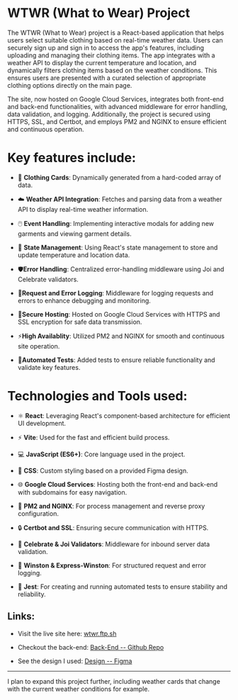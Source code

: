 # WTWR (What to Wear) Project

The WTWR (What to Wear) project is a React-based application that helps users select suitable clothing based on real-time weather data. Users can securely sign up and sign in to access the app's features, including uploading and managing their clothing items. The app integrates with a weather API to display the current temperature and location, and dynamically filters clothing items based on the weather conditions. This ensures users are presented with a curated selection of appropriate clothing options directly on the main page.

The site, now hosted on Google Cloud Services, integrates both front-end and back-end functionalities, with advanced middleware for error handling, data validation, and logging. Additionally, the project is secured using HTTPS, SSL, and Certbot, and employs PM2 and NGINX to ensure efficient and continuous operation.

# Key features include:

- 👕 **Clothing Cards**: Dynamically generated from a hard-coded array of data.

- ☁️ **Weather API Integration**: Fetches and parsing data from a weather API to display real-time weather information.

- 🖱️ **Event Handling**: Implementing interactive modals for adding new garments and viewing garment details.

- 🔄 **State Management**: Using React's state management to store and update temperature and location data.

- 🛡️**Error Handling**: Centralized error-handling middleware using Joi and Celebrate validators.

- 📝**Request and Error Logging**: Middleware for logging requests and errors to enhance debugging and monitoring.

- 🔐**Secure Hosting**: Hosted on Google Cloud Services with HTTPS and SSL encryption for safe data transmission.

- ⚡**High Availablity**: Utilized PM2 and NGINX for smooth and continuous site operation.

- 🧪**Automated Tests**: Added tests to ensure reliable functionality and validate key features.

# Technologies and Tools used:

- ⚛️ **React**: Leveraging React's component-based architecture for efficient UI development.

- ⚡ **Vite**: Used for the fast and efficient build process.

- 💻 **JavaScript (ES6+)**: Core language used in the project.

- 🎨 **CSS**: Custom styling based on a provided Figma design.

- 🌐 **Google Cloud Services**: Hosting both the front-end and back-end with subdomains for easy navigation.

- 🚀 **PM2 and NGINX**: For process management and reverse proxy configuration.

- 🔒 **Certbot and SSL**: Ensuring secure communication with HTTPS.

- 🧹 **Celebrate & Joi Validators**: Middleware for inbound server data validation.

- 📝 **Winston & Express-Winston**: For structured request and error logging.

- 🧪 **Jest**: For creating and running automated tests to ensure stability and reliability.

## Links:

- Visit the live site here: [wtwr.ftp.sh](https://wtwr.ftp.sh)

- Checkout the back-end: [Back-End -- Github Repo](https://github.com/ajuarezse/se_project_express)

- See the design I used: [Design -- Figma](https://www.figma.com/file/bfVOvqlLmoKZ5lpro8WWBe/Sprint-14_-WTWR?t=3hvVWRz9LUFsxyNn-6)

---

I plan to expand this project further, including weather cards that change with the current weather conditions for example.
